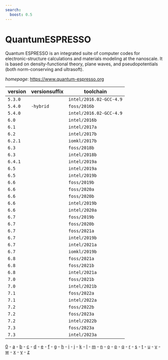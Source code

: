 ```yaml
---
search:
  boost: 0.5
---
```

# QuantumESPRESSO

Quantum ESPRESSO  is an integrated suite of computer codes  for electronic-structure calculations and materials modeling at the nanoscale.  It is based on density-functional theory, plane waves, and pseudopotentials   (both norm-conserving and ultrasoft).

*homepage*: <https://www.quantum-espresso.org>

version | versionsuffix | toolchain
--------|---------------|----------
``5.3.0`` |  | ``intel/2016.02-GCC-4.9``
``5.4.0`` | ``-hybrid`` | ``foss/2016b``
``5.4.0`` |  | ``intel/2016.02-GCC-4.9``
``6.0`` |  | ``intel/2016b``
``6.1`` |  | ``intel/2017a``
``6.2`` |  | ``intel/2017b``
``6.2.1`` |  | ``iomkl/2017b``
``6.3`` |  | ``foss/2018b``
``6.3`` |  | ``intel/2018b``
``6.4.1`` |  | ``intel/2019a``
``6.5`` |  | ``intel/2019a``
``6.5`` |  | ``intel/2019b``
``6.6`` |  | ``foss/2019b``
``6.6`` |  | ``foss/2020a``
``6.6`` |  | ``foss/2020b``
``6.6`` |  | ``intel/2019b``
``6.6`` |  | ``intel/2020a``
``6.7`` |  | ``foss/2019b``
``6.7`` |  | ``foss/2020b``
``6.7`` |  | ``foss/2021a``
``6.7`` |  | ``intel/2019b``
``6.7`` |  | ``intel/2021a``
``6.7`` |  | ``iomkl/2019b``
``6.8`` |  | ``foss/2021a``
``6.8`` |  | ``foss/2021b``
``6.8`` |  | ``intel/2021a``
``7.0`` |  | ``foss/2021b``
``7.0`` |  | ``intel/2021b``
``7.1`` |  | ``foss/2022a``
``7.1`` |  | ``intel/2022a``
``7.2`` |  | ``foss/2022b``
``7.2`` |  | ``foss/2023a``
``7.2`` |  | ``intel/2022b``
``7.3`` |  | ``foss/2023a``
``7.3`` |  | ``intel/2023a``

[0](../0/index.md) - [a](../a/index.md) - [b](../b/index.md) - [c](../c/index.md) - [d](../d/index.md) - [e](../e/index.md) - [f](../f/index.md) - [g](../g/index.md) - [h](../h/index.md) - [i](../i/index.md) - [j](../j/index.md) - [k](../k/index.md) - [l](../l/index.md) - [m](../m/index.md) - [n](../n/index.md) - [o](../o/index.md) - [p](../p/index.md) - [q](../q/index.md) - [r](../r/index.md) - [s](../s/index.md) - [t](../t/index.md) - [u](../u/index.md) - [v](../v/index.md) - [w](../w/index.md) - [x](../x/index.md) - [y](../y/index.md) - [z](../z/index.md)


